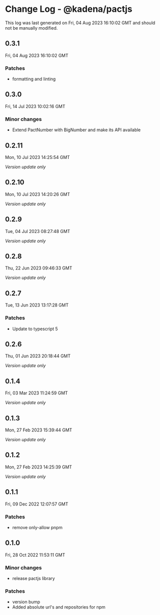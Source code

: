 # Change Log - @kadena/pactjs

This log was last generated on Fri, 04 Aug 2023 16:10:02 GMT and should not be manually modified.

## 0.3.1
Fri, 04 Aug 2023 16:10:02 GMT

### Patches

- formatting and linting

## 0.3.0
Fri, 14 Jul 2023 10:02:16 GMT

### Minor changes

- Extend PactNumber with BigNumber and make its API available

## 0.2.11
Mon, 10 Jul 2023 14:25:54 GMT

_Version update only_

## 0.2.10
Mon, 10 Jul 2023 14:20:26 GMT

_Version update only_

## 0.2.9
Tue, 04 Jul 2023 08:27:48 GMT

_Version update only_

## 0.2.8
Thu, 22 Jun 2023 09:46:33 GMT

_Version update only_

## 0.2.7
Tue, 13 Jun 2023 13:17:28 GMT

### Patches

- Update to typescript 5

## 0.2.6
Thu, 01 Jun 2023 20:18:44 GMT

_Version update only_

## 0.1.4
Fri, 03 Mar 2023 11:24:59 GMT

_Version update only_

## 0.1.3
Mon, 27 Feb 2023 15:39:44 GMT

_Version update only_

## 0.1.2
Mon, 27 Feb 2023 14:25:39 GMT

_Version update only_

## 0.1.1
Fri, 09 Dec 2022 12:07:57 GMT

### Patches

- remove only-allow pnpm

## 0.1.0
Fri, 28 Oct 2022 11:53:11 GMT

### Minor changes

- release pactjs library 

### Patches

- version bump
- Added absolute url's and repositories for npm

